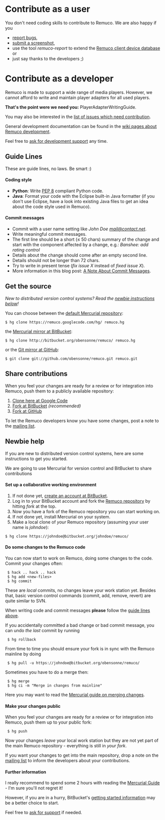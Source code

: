 

# Contribute as a user #

You don't need coding skills to contribute to Remuco. We are also happy if you
  * [report bugs](http://code.google.com/p/remuco/issues/entry?template=Report%20a%20bug),
  * [submit a screenshot](Screenshots#You_have_a_nice_screenshot?.md),
  * use the tool _remuco-report_ to extend the [Remuco client device database](ClientDevices.md) or
  * just say thanks to the developers ;)

# Contribute as a developer #

Remuco is made to support a wide range of media players. However, we cannot afford to write and maintain player adapters for all used players.

**That's the point were we need you:** PlayerAdapterWritingGuide.

You may also be interested in the [list of issues which need contribution](http://code.google.com/p/remuco/issues/list?q=label:NeedsContribution).

General development documentation can be found in the [wiki pages about Remuco development](http://code.google.com/p/remuco/w/list?q=label:Development).

Feel free to [ask for development support](http://groups.google.com/group/remuco) any time.

## Guide Lines ##

These are guide lines, no laws. Be smart :)

#### Coding style ####

  * **Python**: Write [PEP 8](http://www.python.org/dev/peps/pep-0008/) compliant Python code.
  * **Java**: Format your code with the Eclipse built-in Java formatter (if you don't use Eclipse, have a look into existing Java files to get an idea about the code style used in Remuco).

#### Commit messages ####

  * Commit with a user name setting like _John Doe <mail@contact.net>_.
  * Write meaningful commit messages.
  * The first line should be a short (≤ 50 chars) summary of the change and start with the component affected by a change, e.g.: _Banshee: add rating control_
  * Details about the change should come after an empty second line.
  * Details should not be longer than 72 chars.
  * Try to write in present tense (_fix issue X_ instead of _fixed issue X_).
  * More information in this blog post: [A Note About Commit Messages](http://www.tpope.net/node/106).

## Get the source ##

_New to distributed version control systems? Read the [newbie instructions below](#Newbie_help.md)!_

You can choose between the [default Mercurial repository](http://code.google.com/p/remuco/source/checkout):
```
$ hg clone https://remuco.googlecode.com/hg/ remuco.hg
```
the [Mercurial mirror at BitBucket](http://bitbucket.org/obensonne/remuco/overview/):
```
$ hg clone http://bitbucket.org/obensonne/remuco/ remuco.hg
```
or the [Git mirror at GitHub](http://github.com/obensonne/remuco):
```
$ git clone git://github.com/obensonne/remuco.git remuco.git
```

## Share contributions ##

When you feel your changes are ready for a review or for integration into Remuco, push them to a publicly available repository:

  1. [Clone here at Google Code](http://code.google.com/p/remuco/source/clones)
  1. [Fork at BitBucket](http://bitbucket.org/obensonne/remuco/) _(recommended)_
  1. [Fork at GitHub](http://github.com/obensonne/remuco)

To let the Remuco developers know you have some changes, post a note to the [mailing list](http://groups.google.com/group/remuco).

## Newbie help ##

If you are new to distributed version control systems, here are some instructions to get you started.

We are going to use Mercurial for version control and BitBucket to share contributions

#### Set up a collaborative working environment ####

  1. If not done yet, [create an account at BitBucket](http://bitbucket.org/account/signup/).
  1. Log in to your BitBucket account and fork the [Remuco repository](http://bitbucket.org/obensonne/remuco/) by hitting _fork_ at the top.
  1. Now you have a fork of the Remuco repository you can start working on.
  1. If not done yet, install Mercurial on your system.
  1. Make a local clone of _your_ Remuco repository (assuming your user name is _johndoe_):

```
$ hg clone https://johndoe@bitbucket.org/johndoe/remuco/
```

#### Do some changes to the Remuco code ####

You can now start to work on Remuco, doing some changes to the code. Commit your changes often:
```
 $ hack .. hack .. hack
 $ hg add <new-files>
 $ hg commit
```

These are _local_ commits, no changes leave your work station yet. Besides that, basic version control commands (commit, add, remove, revert) are quite similar to SVN.

When writing code and commit messages **please** follow the [guide lines above](#Guide_Lines.md).

If you accidentally committed a bad change or bad commit message, you can undo _the last_ commit by running
```
 $ hg rollback
```

From time to time you should ensure your fork is in sync with the Remuco mainline by doing
```
 $ hg pull -u https://johndoe@bitbucket.org/obensonne/remuco/
```
Sometimes you have to do a merge then:
```
 $ hg merge
 $ hg ci -m "Merge in changes from mainline"
```
Here you may want to read the [Mercurial guide on merging changes](http://hgbook.red-bean.com/read/a-tour-of-mercurial-merging-work.html).

#### Make your changes public ####

When you feel your changes are ready for a review or for integration into Remuco, push them up to your public fork:
```
 $ hg push
```
Now your changes _leave_ your local work station but they are not yet part of the main Remuco repository - everything is still in _your fork_.

If you want your changes to get into the main repository, drop a note on the [mailing list](http://groups.google.com/group/remuco) to inform the developers about your contributions.

#### Further information ####

I really recommend to spend some 2 hours with reading the [Mercurial Guide](http://hgbook.red-bean.com/) - I'm sure you'll not regret it!

However, if you are in a hurry, BitBucket's [getting started information](http://bitbucket.org/help/UsingBitbucket) may be a better choice to start.

Feel free to [ask for support](http://groups.google.com/group/remuco) if needed.